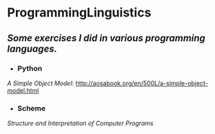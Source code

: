 # ProgrammingLinguistics

## *Some exercises I did in various programming languages.*

- ### Python
*A Simple Object Model*: http://aosabook.org/en/500L/a-simple-object-model.html

- ### Scheme
*Structure and Interpretation of Computer Programs*
